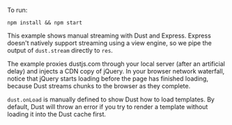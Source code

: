 To run:

    npm install && npm start

This example shows manual streaming with Dust and Express. Express doesn't natively support streaming using a view engine, so we pipe the output of `dust.stream` directly to `res`.

The example proxies dustjs.com through your local server (after an artificial delay) and injects a CDN copy of jQuery. In your browser network waterfall, notice that jQuery starts loading before the page has finished loading, because Dust streams chunks to the browser as they complete.

`dust.onLoad` is manually defined to show Dust how to load templates. By default, Dust will throw an error if you try to render a template without loading it into the Dust cache first.
